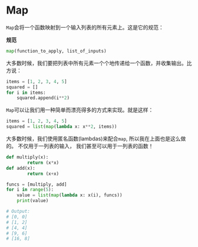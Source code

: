 # Map

`Map`会将一个函数映射到一个输入列表的所有元素上。这是它的规范：


**规范**
```python
map(function_to_apply, list_of_inputs)
```

大多数时候，我们要把列表中所有元素一个个地传递给一个函数，并收集输出。比方说：
```python
items = [1, 2, 3, 4, 5]
squared = []
for i in items:
    squared.append(i**2)
```

`Map`可以让我们用一种简单而漂亮得多的方式来实现。就是这样：
```python
items = [1, 2, 3, 4, 5]
squared = list(map(lambda x: x**2, items))
```
大多数时候，我们使用匿名函数(lambdas)来配合`map`, 所以我在上面也是这么做的。
不仅用于一列表的输入， 我们甚至可以用于一列表的函数！
```python
def multiply(x):
        return (x*x)
def add(x):
        return (x+x)

funcs = [multiply, add]
for i in range(5):
    value = list(map(lambda x: x(i), funcs))
    print(value)

# Output:
# [0, 0]
# [1, 2]
# [4, 4]
# [9, 6]
# [16, 8]
```
